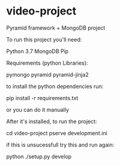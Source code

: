 # video-project
Pyramid framework + MongoDB project

To run this project you'll need:

Python 3.7
MongoDB
Pip

Requirements (python Libraries):

pymongo
pyramid
pyramid-jinja2

to install the python dependencies run:

pip install -r requirements.txt

or you can do it manually

After it's installed, to run the project:

cd video-project
pserve development.ini

if this is unsucessfull try this and run again:

python ./setup.py develop










